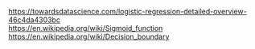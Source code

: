 https://towardsdatascience.com/logistic-regression-detailed-overview-46c4da4303bc  
https://en.wikipedia.org/wiki/Sigmoid_function  
https://en.wikipedia.org/wiki/Decision_boundary  

